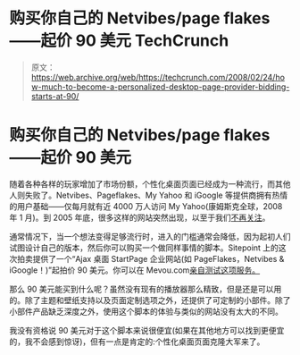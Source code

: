# 购买你自己的 Netvibes/page flakes——起价 90 美元 TechCrunch

> 原文：<https://web.archive.org/web/https://techcrunch.com/2008/02/24/how-much-to-become-a-personalized-desktop-page-provider-bidding-starts-at-90/>

# 购买你自己的 Netvibes/page flakes——起价 90 美元

随着各种各样的玩家增加了市场份额，个性化桌面页面已经成为一种流行，而其他人则失败了。Netvibes、Pageflakes、My Yahoo 和 iGoogle 等提供商拥有热情的用户基础——仅每月就有近 4000 万人访问 My Yahoo(康姆斯克全球，2008 年 1 月)。到 2005 年底，很多这样的网站突然出现，以至于我们[不再关注](https://web.archive.org/web/20221209125535/http://www.beta.techcrunch.com/2005/12/18/yep-one-more-ajax-desktop-pageflakes/)。

通常情况下，当一个想法变得足够流行时，进入的门槛通常会降低，因为起初人们试图设计自己的版本，然后你可以购买一个做同样事情的脚本。Sitepoint 上的这次拍卖提供了一个“Ajax 桌面 StartPage 企业网站(如 PageFlakes，Netvibes & iGoogle！)”起拍价 90 美元。你可以在 Mevou.com[亲自测试这项服务。](https://web.archive.org/web/20221209125535/http://www.mevou.com/)

那么 90 美元能买到什么呢？虽然没有现有的播放器那么精致，但是还是可以用的。除了主题和壁纸支持以及页面定制选项之外，还提供了可定制的小部件。除了小部件产品缺乏深度之外，使用这个脚本的体验与类似的网站没有太大的不同。

我没有资格说 90 美元对于这个脚本来说很便宜(如果在其他地方可以找到更便宜的，我不会感到惊讶)，但有一点是肯定的:个性化桌面页面克隆大军来了。